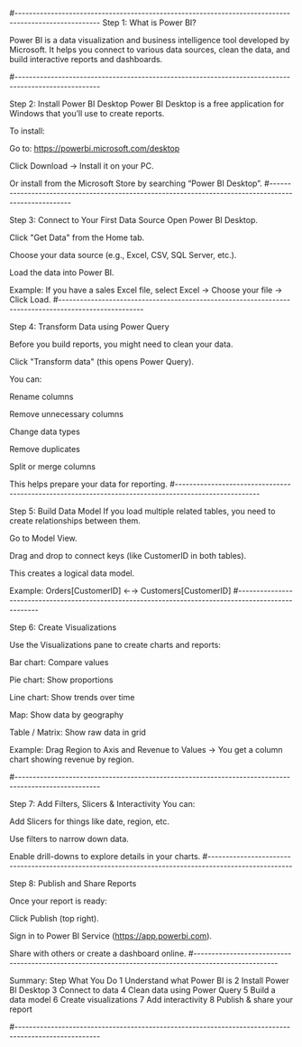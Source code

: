 #-----------------------------------------------------------------------------------------------------
Step 1: What is Power BI?

Power BI is a data visualization and business intelligence tool developed by Microsoft. It helps you connect to various data sources, clean the data, and build interactive reports and dashboards.

#-----------------------------------------------------------------------------------------------------

Step 2: Install Power BI Desktop
Power BI Desktop is a free application for Windows that you’ll use to create reports.

To install:

Go to: https://powerbi.microsoft.com/desktop

Click Download → Install it on your PC.

Or install from the Microsoft Store by searching “Power BI Desktop”.
#-----------------------------------------------------------------------------------------------------

Step 3: Connect to Your First Data Source
Open Power BI Desktop.

Click "Get Data" from the Home tab.

Choose your data source (e.g., Excel, CSV, SQL Server, etc.).

Load the data into Power BI.

Example: If you have a sales Excel file, select Excel → Choose your file → Click Load.
#-----------------------------------------------------------------------------------------------------

Step 4: Transform Data using Power Query

Before you build reports, you might need to clean your data.

Click "Transform data" (this opens Power Query).

You can:

Rename columns

Remove unnecessary columns

Change data types

Remove duplicates

Split or merge columns

This helps prepare your data for reporting.
#-----------------------------------------------------------------------------------------------------

Step 5: Build Data Model
If you load multiple related tables, you need to create relationships between them.

Go to Model View.

Drag and drop to connect keys (like CustomerID in both tables).

This creates a logical data model.


Example: Orders[CustomerID] ←→ Customers[CustomerID]
#-----------------------------------------------------------------------------------------------------

Step 6: Create Visualizations

Use the Visualizations pane to create charts and reports:

Bar chart: Compare values

Pie chart: Show proportions

Line chart: Show trends over time

Map: Show data by geography

Table / Matrix: Show raw data in grid

Example:
Drag Region to Axis and Revenue to Values → You get a column chart showing revenue by region.

#-----------------------------------------------------------------------------------------------------

Step 7: Add Filters, Slicers & Interactivity
You can:

Add Slicers for things like date, region, etc.

Use filters to narrow down data.

Enable drill-downs to explore details in your charts.
#-----------------------------------------------------------------------------------------------------

Step 8: Publish and Share Reports

Once your report is ready:

Click Publish (top right).

Sign in to Power BI Service (https://app.powerbi.com).

Share with others or create a dashboard online.
#-----------------------------------------------------------------------------------------------------

Summary:
Step	What You Do
1	Understand what Power BI is
2	Install Power BI Desktop
3	Connect to data
4	Clean data using Power Query
5	Build a data model
6	Create visualizations
7	Add interactivity
8	Publish & share your report


#-----------------------------------------------------------------------------------------------------




